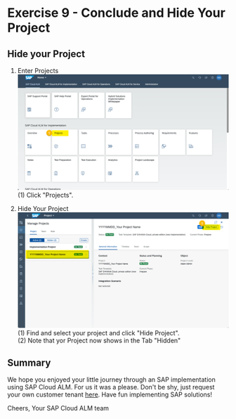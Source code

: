 # Exercise 9 - Conclude and Hide Your Project

## Hide your Project

1. Enter Projects
<br> ![](2021-11-12-14-31-47.png)
<br> (1) Click "Projects".

2.	Hide Your Project
<br> ![](2021-11-12-14-32-05.png)
<br> (1) Find and select your project and click "Hide Project".
<br> (2) Note that yor Project now shows in the Tab "Hidden"

## Summary

We hope you enjoyed your little journey through an SAP implementation using SAP Cloud ALM. For us it was a please. Don't be shy, just request your own customer tenant [here](https://support.sap.com/en/alm/sap-cloud-alm.html). Have fun implementing SAP solutions!

Cheers, Your SAP Cloud ALM team
